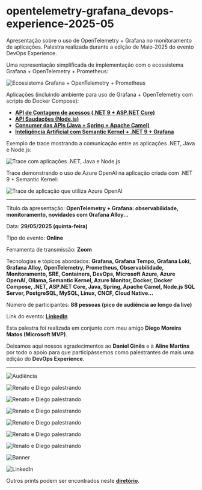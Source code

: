 # opentelemetry-grafana_devops-experience-2025-05
Apresentação sobre o uso de OpenTelemetry + Grafana no monitoramento de aplicações. Palestra realizada durante a edição de Maio-2025 do evento DevOps Experience.

Uma representação simplificada de implementação com o ecossistema Grafana + OpenTelemetry + Prometheus:

![Ecossistema Grafana + OpenTelemetry + Prometheus](docs/grafana-stack-background.png)

Aplicações (incluindo ambiente para uso de Grafana + OpenTelemetry com scripts do Docker Compose):
- [**API de Contagem de acessos (.NET 9 + ASP.NET Core)**](https://github.com/renatogroffe/aspnetcore9-otel-jaeger-postgres-mysql_apicontagem)
- [**API Saudações (Node.js)**](https://github.com/renatogroffe/nodejs-otel-jaeger_apisaudacoes)
- [**Consumer das APIs (Java + Spring + Apache Camel)**](https://github.com/renatogroffe/nodejs-otel-jaeger_apisaudacoes)
- [**Inteligência Artificial com Semantic Kernel + .NET 9 + Grafana**](https://github.com/renatogroffe/dotnet9-semantickernel-postgres-otel-grafana_consultaprodutos)

Exemplo de trace mostrando a comunicação entre as aplicações .NET, Java e Node.js:

![Trace com aplicações .NET, Java e Node.js](docs/trace-grafana-otel.png)

Trace demonstrando o uso de Azure OpenAI na aplicação criada com .NET 9 + Semantic Kernel:

![Trace de aplicação que utiliza Azure OpenAI](docs/trace-grafana-otel-openai.png)

---

Título da apresentação: **OpenTelemetry + Grafana: observabilidade, monitoramento, novidades com Grafana Alloy...**

Data: **29/05/2025 (quinta-feira)**

Tipo do evento: **Online**

Ferramenta de transmissão: **Zoom**

Tecnologias e tópicos abordados: **Grafana, Grafana Tempo, Grafana Loki, Grafana Alloy, OpenTelemetry, Prometheus, Observabilidade, Monitoramento, SRE, Containers, DevOps, Microsoft Azure, Azure OpenAI, Ollama, Semantic Kernel, Azure Monitor, Docker, Docker Compose, .NET, ASP.NET Core, Java, Spring, Apache Camel, Node.js SQL Server, PostgreSQL, MySQL, Linux, CNCF, Cloud Native...**

Número de participantes: **88 pessoas (pico de audiência ao longo da live)**

Link do evento: [**LinkedIn**](https://www.linkedin.com/posts/devopsheroes_o-renato-groffe-vem-amanh%C3%A3-para-falar-sobre-activity-7333601004229193730-RzD1/)

Esta palestra foi realizada em conjunto com meu amigo **Diego Moreira Matos (Microsoft MVP)**.

Deixamos aqui nossos agradecimentos ao **Daniel Ginês** e à **Aline Martins** por todo o apoio para que participássemos como palestrantes de mais uma edição do **DevOps Experience**.

---

![Audiência](img/audiencia.jpg)

![Renato e Diego palestrando](img/grafana-otel-38.jpg)

![Renato e Diego palestrando](img/grafana-otel-38.jpg)

![Renato e Diego palestrando](img/grafana-otel-24.jpg)

![Renato e Diego palestrando](img/grafana-otel-31.jpg)

![Renato e Diego palestrando](img/grafana-otel-09.png)

![Renato e Diego palestrando](img/grafana-otel-08.png)

![Banner](img/banner.jpg)

![LinkedIn](img/divulgacao.png)

Outros prints podem ser encontrados neste [**diretório**](/img/).
